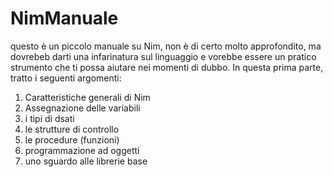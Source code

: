 # NimManuale
questo è un piccolo manuale su Nim, non è di certo molto approfondito, 
ma dovrebeb darti una infarinatura sul linguaggio e vorebbe essere un pratico strumento che ti possa aiutare nei momenti di dubbo.
In questa prima parte, tratto i seguenti argomenti:
1. Caratteristiche generali di Nim
2. Assegnazione delle variabili
3. i tipi di dsati
4. le strutture di controllo
5. le procedure (funzioni)
6. programmazione ad oggetti
7. uno sguardo alle librerie base

